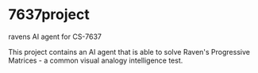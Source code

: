 # 7637project
ravens AI agent for CS-7637

This project contains an AI agent that is able to solve Raven's Progressive Matrices - a common visual analogy intelligence test.
